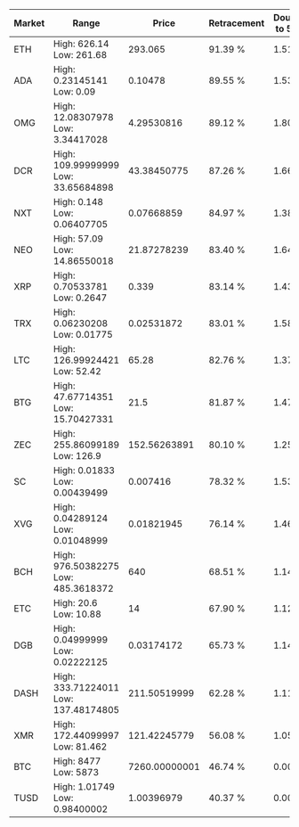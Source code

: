 | Market | Range | Price| Retracement | Doubles to 50% |
| --- | --- | --- | --- | --- |
| ETH | High: 626.14<br />Low: 261.68 | 293.065 | 91.39 % | 1.51 |
| ADA | High: 0.23145141<br />Low: 0.09 | 0.10478 | 89.55 % | 1.53 |
| OMG | High: 12.08307978<br />Low: 3.34417028 | 4.29530816 | 89.12 % | 1.80 |
| DCR | High: 109.99999999<br />Low: 33.65684898 | 43.38450775 | 87.26 % | 1.66 |
| NXT | High: 0.148<br />Low: 0.06407705 | 0.07668859 | 84.97 % | 1.38 |
| NEO | High: 57.09<br />Low: 14.86550018 | 21.87278239 | 83.40 % | 1.64 |
| XRP | High: 0.70533781<br />Low: 0.2647 | 0.339 | 83.14 % | 1.43 |
| TRX | High: 0.06230208<br />Low: 0.01775 | 0.02531872 | 83.01 % | 1.58 |
| LTC | High: 126.99924421<br />Low: 52.42 | 65.28 | 82.76 % | 1.37 |
| BTG | High: 47.67714351<br />Low: 15.70427331 | 21.5 | 81.87 % | 1.47 |
| ZEC | High: 255.86099189<br />Low: 126.9 | 152.56263891 | 80.10 % | 1.25 |
| SC | High: 0.01833<br />Low: 0.00439499 | 0.007416 | 78.32 % | 1.53 |
| XVG | High: 0.04289124<br />Low: 0.01048999 | 0.01821945 | 76.14 % | 1.46 |
| BCH | High: 976.50382275<br />Low: 485.3618372 | 640 | 68.51 % | 1.14 |
| ETC | High: 20.6<br />Low: 10.88 | 14 | 67.90 % | 1.12 |
| DGB | High: 0.04999999<br />Low: 0.02222125 | 0.03174172 | 65.73 % | 1.14 |
| DASH | High: 333.71224011<br />Low: 137.48174805 | 211.50519999 | 62.28 % | 1.11 |
| XMR | High: 172.44099997<br />Low: 81.462 | 121.42245779 | 56.08 % | 1.05 |
| BTC | High: 8477<br />Low: 5873 | 7260.00000001 | 46.74 % | 0.00 |
| TUSD | High: 1.01749<br />Low: 0.98400002 | 1.00396979 | 40.37 % | 0.00 |
